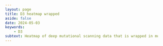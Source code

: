 ```yaml
---
layout: page
title: D3 heatmap wrapped
aside: false
date: 2024-05-03
keywords:
    - D3
subtext: Heatmap of deep mutational scanning data that is wrapped in multiple rows and allows customization.
---
```



<script setup>
import HeatmapWrapped from "/components/graphs/heatmapWrapped.vue";
</script>

<HeatmapWrapped />



